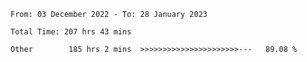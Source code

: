 <!--START_SECTION:waka-->

```text
From: 03 December 2022 - To: 28 January 2023

Total Time: 207 hrs 43 mins

Other        185 hrs 2 mins  >>>>>>>>>>>>>>>>>>>>>>---   89.08 %
```

<!--END_SECTION:waka-->